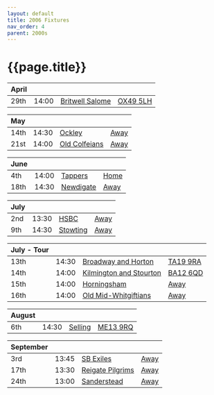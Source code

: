 ```yaml
---
layout: default
title: 2006 Fixtures
nav_order: 4
parent: 2000s
---
```


# {{page.title}}

| April |  |  |  |
|:---|:---|:---|:---|
| 29th | 14:00 | [Britwell Salome](britwell-salome) | [OX49 5LH](https://goo.gl/maps/CGgpPNyQhotADDFs9) |

| May |  |  |  |
|:---|:---|:---|:---|
| 14th | 14:30 | [Ockley](ockley) | [Away](https://goo.gl/maps/vmhvFhbrVZGrsXAAA) |
| 21st | 14:00 | [Old Colfeians](old-colfeians) | [Away](https://goo.gl/maps/vhwZEdPcYg4q3f3P8) |

| June |  |  |  |
|:---|:---|:---|:---|
| 4th | 14:00 | [Tappers](tappers) | [Home](https://goo.gl/maps/w2skeCXwzZTEh7e26) |
| 18th | 14:30 | [Newdigate](newdigate) | [Away](https://goo.gl/maps/9uAr2nHj19CJDEjw6) |

| July |  |  |  |
|:---|:---|:---|:---|
| 2nd | 13:30 | [HSBC](hsbc) | [Away](https://goo.gl/maps/439NEyDroercnf7s9) |
| 9th | 14:30 | [Stowting](stowting) | [Away](https://goo.gl/maps/3Br4woRQXRqh9Uje8) |

| July - Tour |  |  |  |
|:---|:---|:---|:---|
| 13th | 14:30 | [Broadway and Horton](broadway-and-horton) | [TA19 9RA](https://goo.gl/maps/ULbmC6LSX5HSAe8U6) |
| 14th | 14:00 | [Kilmington and Stourton](kilmington-and-stourton) | [BA12 6QD](https://goo.gl/maps/6q53XChZh9A2) |
| 15th | 14:00 | [Horningsham](horningsham) | [Away](https://goo.gl/maps/SNpXcsajYDXfjmff7) |
| 16th | 14:00 | [Old Mid-Whitgiftians](old-mid-whitgiftians) | [Away](https://goo.gl/maps/SvHFQjeeCEr6FTMp9) |

| August |  |  |  |
|:---|:---|:---|:---|
| 6th | 14:30 | [Selling](selling) | [ME13 9RQ](https//goo.gl/maps/QeLhjBkEbJr) |

| September |  |  |  |
|:---|:---|:---|:---|
| 3rd | 13:45 | [SB Exiles](sb-exiles) | [Away](https://goo.gl/maps/LsVjW3EdzWvbPAWN8) |
| 17th | 13:30 | [Reigate Pilgrims](reigate-pilgrims) | [Away](https://goo.gl/maps/z54KDhWLtQreY6xy9) |
| 24th | 13:00 | [Sanderstead](sanderstead) | [Away](https://goo.gl/maps/uirAJ6jwPPcFHxYb6) |